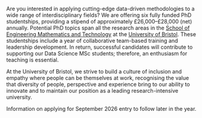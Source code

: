 Are you interested in applying cutting-edge data-driven methodologies to a wide range of interdisciplinary fields? We are offering six fully funded PhD studentships, providing a stipend of approximately £26,000–£28,000 (net) annually. Potential PhD topics span all the research areas in the [School of Engineering Mathematics and Technology](https://www.bristol.ac.uk/science-engineering/schools/eng-maths-tech/#research) at the [University of Bristol](https://www.bristol.ac.uk/). These studentships include a year of collaborative team-based training and leadership development. In return, successful candidates will contribute to supporting our Data Science MSc students; therefore, an enthusiasm for teaching is essential.

At the University of Bristol, we strive to build a culture of inclusion and empathy where people can be themselves at work, recognising the value that diversity of people, perspective and experience bring to our ability to innovate and to maintain our position as a leading research-intensive university.

Information on applying for September 2026 entry to follow later in the year.
